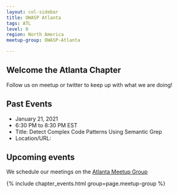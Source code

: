 ```yaml
---
layout: col-sidebar
title: OWASP Atlanta
tags: ATL
level: 0
region: North America
meetup-group: OWASP-Atlanta

---
```

## Welcome the Atlanta Chapter
Follow us on meetup or twitter to keep up with what we are doing!

## Past Events

* January 21, 2021
* 6:30 PM to 8:30 PM EST
* Title: Detect Complex Code Patterns Using Semantic Grep
* Location/URL: 


## Upcoming events

We schedule our meetings on the [Atlanta Meetup Group](https://www.meetup.com/OWASP-Atlanta/)

{% include chapter_events.html group=page.meetup-group %}

